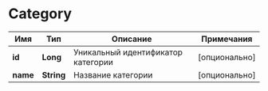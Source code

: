 # Category

| Имя      | Тип        | Описание                           | Примечания    |
|----------|------------|------------------------------------|---------------|
| **id**   | **Long**   | Уникальный идентификатор категории | [опционально] |
| **name** | **String** | Название категории                 | [опционально] |
